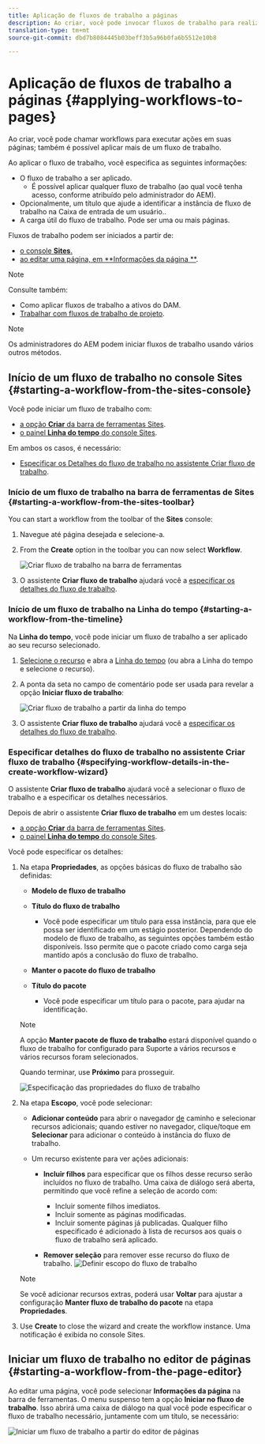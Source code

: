 ```yaml
---
title: Aplicação de fluxos de trabalho a páginas
description: Ao criar, você pode invocar fluxos de trabalho para realizar ações em suas páginas. Também é possível aplicar mais de um fluxo de trabalho.
translation-type: tm+mt
source-git-commit: dbd7b8084445b03beff3b5a96b0fa6b5512e10b8

---
```



# Aplicação de fluxos de trabalho a páginas {#applying-workflows-to-pages}

Ao criar, você pode chamar workflows para executar ações em suas páginas; também é possível aplicar mais de um fluxo de trabalho.

Ao aplicar o fluxo de trabalho, você especifica as seguintes informações:

* O fluxo de trabalho a ser aplicado.
   * É possível aplicar qualquer fluxo de trabalho (ao qual você tenha acesso, conforme atribuído pelo administrador do AEM).
* Opcionalmente, um título que ajude a identificar a instância de fluxo de trabalho na Caixa de entrada de um usuário..
* A carga útil do fluxo de trabalho. Pode ser uma ou mais páginas.

Fluxos de trabalho podem ser iniciados a partir de:

* [o console **Sites**.](#starting-a-workflow-from-the-sites-console)
* [ao editar uma página, em **Informações da página **](#starting-a-workflow-from-the-page-editor).

>[!NOTE]
>
>Consulte também:
>
>* Como aplicar fluxos de trabalho a ativos do DAM.
>* [Trabalhar com fluxos de trabalho de projeto](/help/sites-cloud/authoring/projects/workflows.md).


<!-- 
>* [How to apply workflows to DAM assets](/help/assets/assets-workflow.md).
>* [Working with Project Workflows](/help/sites-cloud/authoring/projects/workflows.md).
-->

>[!NOTE]
>
>Os administradores do AEM podem iniciar fluxos de trabalho usando vários outros métodos.

<!-- 
>AEM administrators can [start workflows using several other methods](/help/sites-administering/workflows-starting.md).
-->

## Início de um fluxo de trabalho no console Sites {#starting-a-workflow-from-the-sites-console}

Você pode iniciar um fluxo de trabalho com:

* [a opção **Criar** da barra de ferramentas Sites](#starting-a-workflow-from-the-sites-toolbar).
* [o painel **Linha do tempo** do console Sites](#starting-a-workflow-from-the-timeline).

Em ambos os casos, é necessário:

* [Especificar os Detalhes do fluxo de trabalho no assistente Criar fluxo de trabalho](#specifying-workflow-details-in-the-create-workflow-wizard).

### Início de um fluxo de trabalho na barra de ferramentas de Sites {#starting-a-workflow-from-the-sites-toolbar}

You can start a workflow from the toolbar of the **Sites** console:

1. Navegue até página desejada e selecione-a.

1. From the **Create** option in the toolbar you can now select **Workflow**.

   ![Criar fluxo de trabalho na barra de ferramentas](/help/sites-cloud/authoring/assets/workflows-create-from-toolbar.png)

1. O assistente **Criar fluxo de trabalho** ajudará você a [especificar os detalhes do fluxo de trabalho](#specifying-workflow-details-in-the-create-workflow-wizard).

### Início de um fluxo de trabalho na Linha do tempo {#starting-a-workflow-from-the-timeline}

Na **Linha do tempo**, você pode iniciar um fluxo de trabalho a ser aplicado ao seu recurso selecionado.

1. [Selecione o recurso](/help/sites-cloud/authoring/getting-started/basic-handling.md#viewing-and-selecting-resources) e abra a [Linha do tempo](/help/sites-cloud/authoring/getting-started/basic-handling.md#timeline) (ou abra a Linha do tempo e selecione o recurso).
1. A ponta da seta no campo de comentário pode ser usada para revelar a opção **Iniciar fluxo de trabalho**:

   ![Criar fluxo de trabalho a partir da linha do tempo](/help/sites-cloud/authoring/assets/workflows-create-from-timeline.png)

1. O assistente **Criar fluxo de trabalho** ajudará você a [especificar os detalhes do fluxo de trabalho](#specifying-workflow-details-in-the-create-workflow-wizard).

### Especificar detalhes do fluxo de trabalho no assistente Criar fluxo de trabalho {#specifying-workflow-details-in-the-create-workflow-wizard}

O assistente **Criar fluxo de trabalho** ajudará você a selecionar o fluxo de trabalho e a especificar os detalhes necessários.

Depois de abrir o assistente **Criar fluxo de trabalho** em um destes locais:

* [a opção **Criar** da barra de ferramentas Sites](#starting-a-workflow-from-the-sites-toolbar).
* [o painel **Linha do tempo** do console Sites](#starting-a-workflow-from-the-timeline).

Você pode especificar os detalhes:

1. Na etapa **Propriedades**, as opções básicas do fluxo de trabalho são definidas:

   * **Modelo de fluxo de trabalho**
   * **Título do fluxo de trabalho**

      * Você pode especificar um título para essa instância, para que ele possa ser identificado em um estágio posterior.
   Dependendo do modelo de fluxo de trabalho, as seguintes opções também estão disponíveis. Isso permite que o pacote criado como carga seja mantido após a conclusão do fluxo de trabalho.

   * **Manter o pacote do fluxo de trabalho**
   * **Título do pacote**

      * Você pode especificar um título para o pacote, para ajudar na identificação.
   >[!NOTE]
   >
   >A opção **Manter pacote de fluxo de trabalho** estará disponível quando o fluxo de trabalho for configurado para Suporte a vários recursos e vários recursos foram selecionados.

   <!--
   >The **Keep workflow package** option is available when the workflow has been configured for [Multi Resource Support](/help/sites-developing/workflows-models.md#configuring-a-workflow-for-multi-resource-support) and multiple resources have been selected.
   -->

   Quando terminar, use **Próximo** para prosseguir.

   ![Especificação das propriedades do fluxo de trabalho](/help/sites-cloud/authoring/assets/workflows-properties.png)

1. Na etapa **Escopo**, você pode selecionar:

   * **Adicionar conteúdo** para abrir o navegador [de](/help/sites-cloud/authoring/fundamentals/environment-tools.md#path-browser) caminho e selecionar recursos adicionais; quando estiver no navegador, clique/toque em **Selecionar** para adicionar o conteúdo à instância do fluxo de trabalho.

   * Um recurso existente para ver ações adicionais:

      * **Incluir filhos** para especificar que os filhos desse recurso serão incluídos no fluxo de trabalho.
Uma caixa de diálogo será aberta, permitindo que você refine a seleção de acordo com:

         * Incluir somente filhos imediatos.
         * Incluir somente as páginas modificadas.
         * Incluir somente páginas já publicadas.
         Qualquer filho especificado é adicionado à lista de recursos aos quais o fluxo de trabalho será aplicado.

      * **Remover seleção** para remover esse recurso do fluxo de trabalho.
   ![Definir escopo do fluxo de trabalho](/help/sites-cloud/authoring/assets/workflows-scope.png)

   >[!NOTE]
   >
   >Se você adicionar recursos extras, poderá usar **Voltar** para ajustar a configuração **Manter fluxo de trabalho do pacote** na etapa **Propriedades**.

1. Use **Create** to close the wizard and create the workflow instance. Uma notificação é exibida no console Sites.

## Iniciar um fluxo de trabalho no editor de páginas {#starting-a-workflow-from-the-page-editor}

Ao editar uma página, você pode selecionar **Informações da página** na barra de ferramentas. O menu suspenso tem a opção **Iniciar no fluxo de trabalho**. Isso abrirá uma caixa de diálogo na qual você pode especificar o fluxo de trabalho necessário, juntamente com um título, se necessário:

![Iniciar um fluxo de trabalho a partir do editor de páginas](/help/sites-cloud/authoring/assets/workflows-create-page-editor.png)
